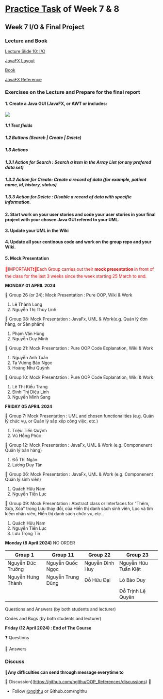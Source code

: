 # [Practice Task](https://nglthu.github.io/OOP_References/Practice_week7) of Week 7 & 8

## Week 7 I/O & Final Project
### Lecture and Book


[Lecture Slide 10: I/O](https://nglthu.github.io/OOP_References/Slides/Lecture10_LTN.pdf)

[JavaFX Layout](https://nglthu.github.io/JavaGuiProject/img/readMeImg)

[Book](https://nglthu.github.io/Books/java/BruceEckel_Thinking_in_Java_4th_Edition.pdf)

[JavaFX Reference](https://docs.oracle.com/javafx/2/ui_controls/text-field.htm)

### Exercises on the Lecture and Prepare for the final report


#### 1. Create a Java GUI (JavaFX, or AWT or  includes:

<img src="https://nglthu.github.io/OOP_References/img/PatientManagement.png">
   
##### 1.1 Text fields
   
##### 1.2 Buttons (Search | Create | Delete)  

##### 1.3 Actions 

##### 1.3.1 Action for Search : Search a item in the Array List (or any prefered data set)

##### 1.3.2 Action for Create: Create a record of data (for example, patient name, id,  history, status)

##### 1.3.3 Action for Delete : Disable a record of data with specific information. 


#### 2. Start work on your user stories and code your user stories in your final project with your chosen Java GUI refered to your UML.

#### 3. Update your UML in the Wiki

#### 4. Update all your continous code and work on the group repo and your Wiki. 

#### 5. Mock Presentation

<span style="color:red">🔴IMPORTANT❗🔴Each Group carries out their <b> mock presentation </b> in front of the class for the last 3 weeks since the week starting 25 March to end. 
</span>


<b>MONDAY 01 APRIL 2024</b>   

🔴 Group 26 (or 24): Mock Presentation : Pure OOP, Wiki  & Work
1. Lê Thành Long
2. Nguyễn Thị Thùy Linh

🔴 Group 08: Mock Presentation : JavaFx, UML & Work(e.g. Quản lý đơn hàng, or Sản phẩm)
1. Phạm Văn Hùng
2. Nguyễn Duy Minh

🔴 Group 21: Mock Presentation : Pure OOP Code Explanation, Wiki & Work 
1. Nguyễn Anh Tuấn
2. Tạ Vương Bảo Ngọc
3. Hoàng Như Quỳnh

🔴 Group 10: Mock Presentation : Pure OOP Code Explanation, Wiki & Work
1. Lê Thị Kiều Trang
2. Đinh Thị Diệu Linh
3. Nguyễn Minh Sang

<b>FRIDAY 05 APRIL 2024</b> 

🔴 Group 7: Mock Presentation : UML  and chosen functionalities (e.g. Quản lý chức vụ, or Quản lý sắp xếp công việc, etc.)
1. Triệu Tiến Quỳnh
2. Vũ Hồng Phúc
   
🔴 Group 12: Mock Presentation : JavaFx, UML & Work (e.g. Componenent Quản lý bán hàng) 
1. Đỗ Thị Ngân
2. Lương Duy Tân

🔴 Group 06: Mock Presentation : JavaFx, UML & Work (e.g. Componenent Quản lý sinh viên) 
1. Quách Hữu Nam
2. Nguyễn Tiến Lực

🔴 Group 09: Mock Presentation : Abstract class or Interfaces for "Thêm, Sửa, Xóa" trong Lưu thay đổi, của Hiển thị danh sách sinh viên, Lọc và tìm kiếm nhân viên, Hiển thị danh sách chức vụ, etc.
1. Quách Hữu Nam
2. Nguyễn Tiến Lực
3. Lưu Trọng Tín

<b>Monday (8 April 2024)</b> NO ORDER 

| Group 1           | Group 11          | Group 22        | Group 23             |   
|-------------------|-------------------|-----------------|----------------------|
| Nguyễn Đức Trường | Nguyễn Quốc Ngọc  | Nguyễn Đình Huy | Nguyễn Hữu Tuấn Kiệt |   
| Nguyễn Hưng Thành | Nguyễn Trung Dũng | Đỗ Hữu Đại      | Lò Bảo Duy           |   
|                   |                   |                 | Đỗ Trịnh Lệ Quyên    |   

Questions and Answers (by both students and lecturer)

Codes and Bugs (by both students and lecturer)

<b>Friday (12 April 2024) : End of The Course</b> 

❓ Questions


🎯 Answers

### Discuss

🔴<b>Any difficulties can send through message everytime to </b>

💬 Discussion](https://github.com/nglthu/OOP_References/discussions) 💬


+ Follow [@nglthu](https://github.com/nglthu) or Github.com/nglthu

 
